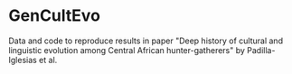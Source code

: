 # GenCultEvo

Data and code to reproduce results in paper "Deep history of cultural and linguistic evolution among Central African hunter-gatherers" by Padilla-Iglesias et al.

